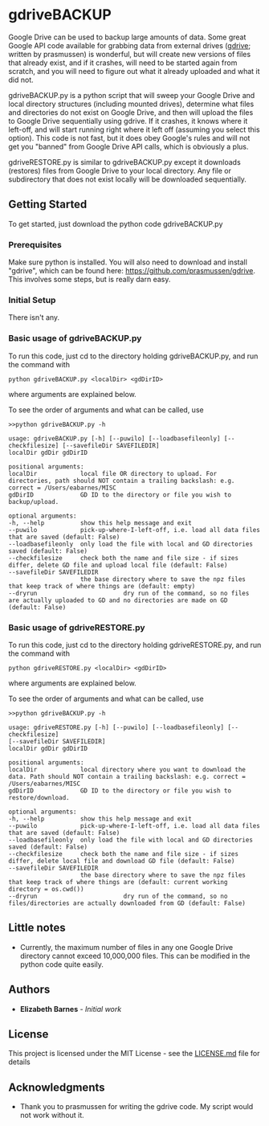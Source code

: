 # gdriveBACKUP

Google Drive can be used to backup large amounts of data. Some great Google API code available for grabbing data from external drives ([gdrive](https://github.com/prasmussen/gdrive); written by prasmussen) is wonderful, but will create new versions of files that already exist, and if it crashes, will need to be started again from scratch, and you will need to figure out what it already uploaded and what it did not. 

gdriveBACKUP.py is a python script that will sweep your Google Drive and local directory structures (including mounted drives), determine what files and directories do not exist on Google Drive, and then will upload the files to Google Drive sequentially using gdrive. If it crashes, it knows where it left-off, and will start running right where it left off (assuming you select this option). This code is not fast, but it does obey Google's rules and will not get you "banned" from Google Drive API calls, which is obviously a plus.

gdriveRESTORE.py is similar to gdriveBACKUP.py except it downloads (restores) files from Google Drive to your local directory. Any file or subdirectory that does not exist locally will be downloaded sequentially. 

## Getting Started

To get started, just download the python code gdriveBACKUP.py

### Prerequisites

Make sure python is installed. You will also need to download and install "gdrive", which can be found here: https://github.com/prasmussen/gdrive. This involves some steps, but is really darn easy.

### Initial Setup
There isn't any.

### Basic usage of gdriveBACKUP.py

To run this code, just cd to the directory holding gdriveBACKUP.py, and run the command with
```
python gdriveBACKUP.py <localDir> <gdDirID> 

```
where arguments are explained below.


To see the order of arguments and what can be called, use
```
>>python gdriveBACKUP.py -h

usage: gdriveBACKUP.py [-h] [--puwilo] [--loadbasefileonly] [--checkfilesize] [--savefileDir SAVEFILEDIR]
localDir gdDir gdDirID

positional arguments:
localDir            local file OR directory to upload. For directories, path should NOT contain a trailing backslash: e.g. correct = /Users/eabarnes/MISC
gdDirID             GD ID to the directory or file you wish to backup/upload.

optional arguments:
-h, --help          show this help message and exit
--puwilo            pick-up-where-I-left-off, i.e. load all data files that are saved (default: False)
--loadbasefileonly  only load the file with local and GD directories saved (default: False)
--checkfilesize     check both the name and file size - if sizes differ, delete GD file and upload local file (default: False)
--savefileDir SAVEFILEDIR
                    the base directory where to save the npz files that keep track of where things are (default: empty)
--dryrun						dry run of the command, so no files are actually uploaded to GD and no directories are made on GD (default: False)

```

### Basic usage of gdriveRESTORE.py

To run this code, just cd to the directory holding gdriveRESTORE.py, and run the command with
```
python gdriveRESTORE.py <localDir> <gdDirID> 

```
where arguments are explained below.


To see the order of arguments and what can be called, use
```
>>python gdriveBACKUP.py -h

usage: gdriveRESTORE.py [-h] [--puwilo] [--loadbasefileonly] [--checkfilesize]
[--savefileDir SAVEFILEDIR]
localDir gdDir gdDirID

positional arguments:
localDir            local directory where you want to download the data. Path should NOT contain a trailing backslash: e.g. correct = /Users/eabarnes/MISC
gdDirID             GD ID to the directory or file you wish to restore/download.

optional arguments:
-h, --help          show this help message and exit
--puwilo            pick-up-where-I-left-off, i.e. load all data files that are saved (default: False)
--loadbasefileonly  only load the file with local and GD directories saved (default: False)
--checkfilesize     check both the name and file size - if sizes differ, delete local file and download GD file (default: False)
--savefileDir SAVEFILEDIR
                    the base directory where to save the npz files that keep track of where things are (default: current working directory = os.cwd())
--dryrun						dry run of the command, so no files/directories are actually downloaded from GD (default: False)

```
## Little notes

* Currently, the maximum number of files in any one Google Drive directory cannot exceed 10,000,000 files. This can be modified in the python code quite easily.

## Authors

* **Elizabeth Barnes** - *Initial work*

## License

This project is licensed under the MIT License - see the [LICENSE.md](LICENSE.md) file for details

## Acknowledgments

* Thank you to prasmussen for writing the gdrive code. My script would not work without it.

